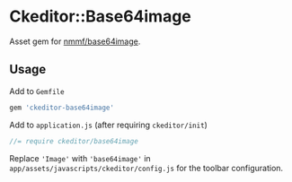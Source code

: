 # Ckeditor::Base64image

Asset gem for [nmmf/base64image](https://github.com/nmmf/base64image).


## Usage

Add to `Gemfile`

```ruby
gem 'ckeditor-base64image'
```

Add to `application.js` (after requiring `ckeditor/init`)

```javascript
//= require ckeditor/base64image
```

Replace `'Image'` with `'base64image'` in `app/assets/javascripts/ckeditor/config.js` for the toolbar configuration.


